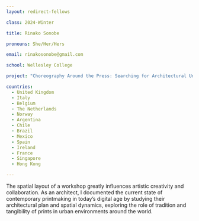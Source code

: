 ```yaml
---
layout: redirect-fellows

class: 2024-Winter

title: Rinako Sonobe

pronouns: She/Her/Hers

email: rinakosonobe@gmail.com

school: Wellesley College

project: "Choreography Around the Press: Searching for Architectural Uniqueness"

countries:
  - United Kingdom
  - Italy
  - Belgium
  - The Netherlands
  - Norway
  - Argentina
  - Chile
  - Brazil
  - Mexico
  - Spain
  - Ireland
  - France
  - Singapore
  - Hong Kong

---
```


The spatial layout of a workshop greatly influences artistic creativity and collaboration. As an architect, I documented the current state of contemporary printmaking in today’s digital age by studying their architectural plan and spatial dynamics, exploring the role of tradition and tangibility of prints in urban environments around the world.
